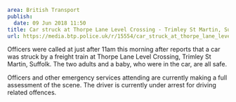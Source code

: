 ```yaml
area: British Transport
publish:
  date: 09 Jun 2018 11:50
title: Car struck at Thorpe Lane Level Crossing - Trimley St Martin, Suffolk
url: https://media.btp.police.uk/r/15554/car_struck_at_thorpe_lane_level_crossing_-_trimle
```

Officers were called at just after 11am this morning after reports that a car was struck by a freight train at Thorpe Lane Level Crossing, Trimley St Martin, Suffolk. The two adults and a baby, who were in the car, are all safe.

Officers and other emergency services attending are currently making a full assessment of the scene. The driver is currently under arrest for driving related offences.
